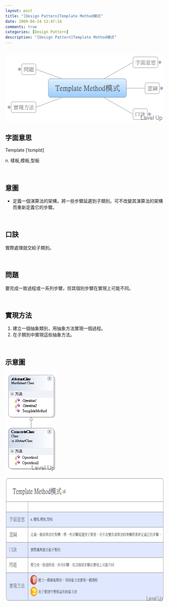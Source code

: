 ```yaml
---
layout: post
title: "[Design Pattern]Template Method模式"
date: 2009-04-24 12:47:14
comments: true
categories: [Design Pattern]
description: "[Design Pattern]Template Method模式"
---
```

<h2><img style="border-bottom: 0px; border-left: 0px; border-top: 0px; border-right: 0px" border="0" alt="image" src="\images\posts\8160\image_thumb.png" width="539" height="212" /></a> </h2>  <h2>字面意思</h2>  <p>Template [ˈtɛmplɪt]</p>  <p>n. 樣板,模板,型板</p>  <p> </p>  <h2>意圖</h2>  <ul>   <li>定義一個演算法的架構，將一些步驟延遲到子類別。可不改變其演算法的架構而重新定義它的步驟。 </li> </ul>  <p> </p>  <h2>口訣</h2>  <p>實際處理就交給子類別。 </p>  <p> </p>  <h2>問題</h2>  <p>要完成一致過程或一系列步驟，但其個別步驟在實現上可能不同。 </p>  <p> </p>  <h2>實現方法</h2>  <ol>   <li>建立一個抽象類別，用抽象方法實現一個過程。 </li>    <li>在子類別中實現這些抽象方法。 </li> </ol>  <p> </p>  <h2>示意圖</h2>  <p><a href="http://files.dotblogs.com.tw/larrynung/0904/DesignPatternTemplateMethod_11DA2/image_4.png"><img style="border-right-width: 0px; border-top-width: 0px; border-bottom-width: 0px; border-left-width: 0px" border="0" alt="image" src="\images\posts\8160\image_thumb_1.png" width="163" height="315" /></a> </p>  <p><a href="http://files.dotblogs.com.tw/larrynung/0904/DesignPatternTemplateMethod_11DA2/image_7.png"><img style="border-bottom: 0px; border-left: 0px; border-top: 0px; border-right: 0px" border="0" alt="image" src="\images\posts\8160\image_thumb_2.png" width="714" height="396" /></p>